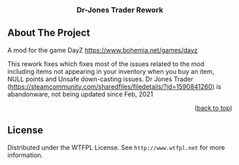 <h3 align="center">Dr-Jones Trader Rework</h3>



</div>







<!-- ABOUT THE PROJECT -->

## About The Project



A mod for the game DayZ https://www.bohemia.net/games/dayz

This rework fixes which fixes most of the issues related to the mod including items not appearing in your inventory when you buy an item,
NULL points and Unsafe down-casting issues. 
Dr Jones Trader (https://steamcommunity.com/sharedfiles/filedetails/?id=1590841260) is abandonware, not being updated since Feb, 2021

<p align="right">(<a href="#readme-top">back to top</a>)</p>



<!-- LICENSE -->

## License
Distributed under the WTFPL License. See `http://www.wtfpl.net` for more information.
